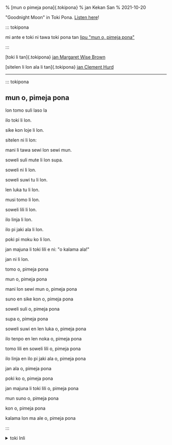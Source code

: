 % [mun o pimeja pona]{.tokipona}
% jan Kekan San
% 2021-10-20

"Goodnight Moon" in Toki Pona. [Listen here](https://youtu.be/Q2UIw8PZsZ8)!

<!-- cut -->

::: tokipona

mi ante e toki ni tawa toki pona tan [lipu "mun o, pimeja pona"](https://en.wikipedia.org/wiki/Goodnight_Moon)

:::

[toki li tan]{.tokipona} [jan Margaret Wise Brown](https://en.wikipedia.org/wiki/Margaret_Wise_Brown)

[sitelen li lon ala li tan]{.tokipona} [jan Clement Hurd](https://en.wikipedia.org/wiki/Clement_Hurd)

---

::: tokipona

## mun o, pimeja pona

lon tomo suli laso la

ilo toki li lon.

sike kon loje li lon.

sitelen ni li lon:

mani li tawa sewi lon sewi mun.

soweli suli mute li lon supa.

soweli ni li lon.

soweli suwi tu li lon.

len luka tu li lon.

musi tomo li lon.

soweli lili li lon.

ilo linja li lon.

ilo pi jaki ala li lon.

poki pi moku ko li lon.

jan majuna li toki lili e ni: "o kalama ala!"

jan ni li lon.

tomo o, pimeja pona

mun o, pimeja pona

mani lon sewi mun o, pimeja pona

suno en sike kon o, pimeja pona

soweli suli o, pimeja pona

supa o, pimeja pona

soweli suwi en len luka o, pimeja pona

ilo tenpo en len noka o, pimeja pona

tomo lili en soweli lili o, pimeja pona

ilo linja en ilo pi jaki ala o, pimeja pona

jan ala o, pimeja pona

poki ko o, pimeja pona

jan majuna li toki lili o, pimeja pona

mun suno o, pimeja pona

kon o, pimeja pona

kalama lon ma ale o, pimeja pona

:::

<details> <summary>toki Inli</summary>

Translation by @gregdan3

Written by Margaret Wise Brown

Pictures (not present) by Clement Hurd

---

## Goodnight Moon

in the great green room

there was a telephone

and a red balloon

and a picture of-

the cow jumping over the moon.

and there were three little bears sitting on chairs

and two little kittens

and a pair of mittens

and a little toy house

and a young mouse

and a comb and a brush and a bowl full of mush

and a quiet old lady who was whispering "hush"

goodnight room

goodnight moon

goodnight cow jumping over the moon

goodnight light

and the red balloon

goodnight bears

goodnight chairs

goodnight kittens

and goodnight mittens

goodnight clocks

and goodnight socks

goodnight little house

and goodnight mouse

goodnight comb

and goodnight brush

goodnight nobody

goodnight mush

and goodnight to the old lady whispering "hush"

goodnight stars

goodnight air

goodnight noises everywhere

</details>
